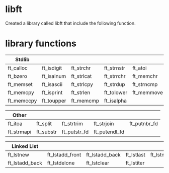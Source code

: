 # libft

Created a library called libft that include the following function.

# library functions
|Stdlib      |            |             |            |             |
|------------|------------|-------------|------------|-------------|
|ft_calloc   |ft_isdigit  |ft_strchr    |ft_strnstr  |ft_atoi      | 
|ft_bzero    |ft_isalnum  |ft_strlcat   |ft_strrchr  |ft_memchr    |
|ft_memset   |ft_isascii  |ft_strlcpy   |ft_strdup   |ft_strncmp   |
|ft_memcpy   |ft_isprint  |ft_strlen    |ft_tolower  |ft_memmove   |
|ft_memccpy  |ft_toupper  |ft_memcmp    |ft_isalpha  |             |

|Other       |            |             |             |             |
|------------|------------|-------------|-------------|-------------|
|ft_itoa     |ft_split    |ft_strtrim   |ft_strjoin   |ft_putnbr_fd | 
|ft_strmapi  |ft_substr   |ft_putstr_fd |ft_putendl_fd|             |

|Linked List   |               |              |          |         |
|--------------|---------------|--------------|----------|---------|
|ft_lstnew     |ft_lstadd_front|ft_lstadd_back|ft_lstlast|ft_lstmap|
|ft_lstadd_back|ft_lstdelone   |ft_lstclear   |ft_lstiter|         |
